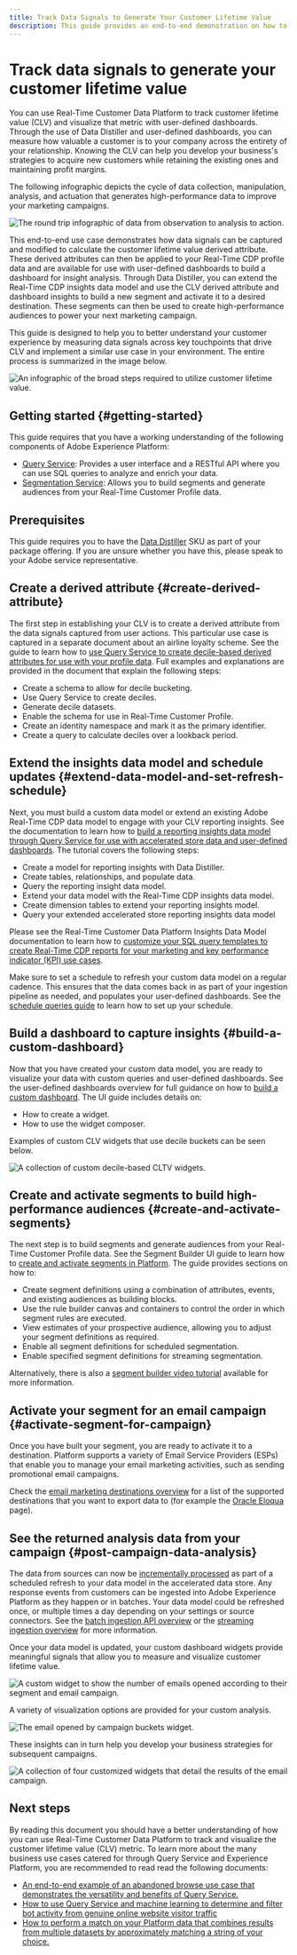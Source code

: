 ```yaml
---
title: Track Data Signals to Generate Your Customer Lifetime Value
description: This guide provides an end-to-end demonstration on how to use Data Distiller and user-defined dashboards with Real-Time Customer Data Platform to measure and visualize customer lifetime value.
---
```

# Track data signals to generate your customer lifetime value

You can use Real-Time Customer Data Platform to track customer lifetime value (CLV) and visualize that metric with user-defined dashboards. Through the use of Data Distiller and user-defined dashboards, you can measure how valuable a customer is to your company across the entirety of your relationship. Knowing the CLV can help you develop your business's strategies to acquire new customers while retaining the existing ones and maintaining profit margins.

The following infographic depicts the cycle of data collection, manipulation, analysis, and actuation that generates high-performance data to improve your marketing campaigns.

![The round trip infographic of data from observation to analysis to action.](../images/use-cases/infographic-use-case-cycle.png)

This end-to-end use case demonstrates how data signals can be captured and modified to calculate the customer lifetime value derived attribute. These derived attributes can then be applied to your Real-Time CDP profile data and are available for use with user-defined dashboards to build a dashboard for insight analysis. Through Data Distiller, you can extend the Real-Time CDP insights data model and use the CLV derived attribute and dashboard insights to build a new segment and activate it to a desired destination. These segments can then be used to create high-performance audiences to power your next marketing campaign.

This guide is designed to help you to better understand your customer experience by measuring data signals across key touchpoints that drive CLV and implement a similar use case in your environment. The entire process is summarized in the image below.

![An infographic of the broad steps required to utilize customer lifetime value.](../images/use-cases/implementation-steps.png)

## Getting started {#getting-started}

This guide requires that you have a working understanding of the following components of Adobe Experience Platform:

* [Query Service](../home.md): Provides a user interface and a RESTful API where you can use SQL queries to analyze and enrich your data. 
* [Segmentation Service](../../segmentation/home.md): Allows you to build segments and generate audiences from your Real-Time Customer Profile data.

## Prerequisites

This guide requires you to have the [Data Distiller](../data-distiller/overview.md) SKU as part of your package offering. If you are unsure whether you have this, please speak to your Adobe service representative.

## Create a derived attribute {#create-derived-attribute}

The first step in establishing your CLV is to create a derived attribute from the data signals captured from user actions. This particular use case is captured in a separate document about an airline loyalty scheme. See the guide to learn how to [use Query Service to create decile-based derived attributes for use with your profile data](./deciles-use-case.md). Full examples and explanations are provided in the document that explain the following steps:

* Create a schema to allow for decile bucketing.
* Use Query Service to create deciles.
* Generate decile datasets.
* Enable the schema for use in Real-Time Customer Profile.
* Create an identity namespace and mark it as the primary identifier.
* Create a query to calculate deciles over a lookback period.

## Extend the insights data model and schedule updates {#extend-data-model-and-set-refresh-schedule}

Next, you must build a custom data model or extend an existing Adobe Real-Time CDP data model to engage with your CLV reporting insights. See the documentation to learn how to [build a reporting insights data model through Query Service for use with accelerated store data and user-defined dashboards](../data-distiller/query-accelerated-store/reporting-insights-data-model.md#build-a-reporting-insights-data-model). The tutorial covers the following steps:

* Create a model for reporting insights with Data Distiller.
* Create tables, relationships, and populate data.
* Query the reporting insight data model.
* Extend your data model with the Real-Time CDP insights data model.
* Create dimension tables to extend your reporting insights model.
* Query your extended accelerated store reporting insights data model

Please see the Real-Time Customer Data Platform Insights Data Model documentation to learn how to [customize your SQL query templates to create Real-Time CDP reports for your marketing and key performance indicator (KPI) use cases](../../dashboards/cdp-insights-data-model.md).

Make sure to set a schedule to refresh your custom data model on a regular cadence. This ensures that the data comes back in as part of your ingestion pipeline as needed, and populates your user-defined dashboards. See the [schedule queries guide](../ui/query-schedules.md#create-schedule) to learn how to set up your schedule.

## Build a dashboard to capture insights {#build-a-custom-dashboard}

Now that you have created your custom data model, you are ready to visualize your data with custom queries and user-defined dashboards. See the user-defined dashboards overview for full guidance on how to [build a custom dashboard](../../dashboards/user-defined-dashboards.md). The UI guide includes details on:

* How to create a widget.
* How to use the widget composer.

Examples of custom CLV widgets that use decile buckets can be seen below.

![A collection of custom decile-based CLTV widgets.](../images/use-cases/deciles-user-defined-dashboard.png)

## Create and activate segments to build high-performance audiences {#create-and-activate-segments}

The next step is to build segments and generate audiences from your Real-Time Customer Profile data. See the Segment Builder UI guide to learn how to [create and activate segments in Platform](../../segmentation/ui/segment-builder.md). The guide provides sections on how to:

* Create segment definitions using a combination of attributes, events, and existing audiences as building blocks.
* Use the rule builder canvas and containers to control the order in which segment rules are executed.
* View estimates of your prospective audience, allowing you to adjust your segment definitions as required.
* Enable all segment definitions for scheduled segmentation.
* Enable specified segment definitions for streaming segmentation.

Alternatively, there is also a [segment builder video tutorial](https://experienceleague.adobe.com/docs/platform-learn/tutorials/segments/create-segments.html) available for more information.

## Activate your segment for an email campaign {#activate-segment-for-campaign}

Once you have built your segment, you are ready to activate it to a destination. Platform supports a variety of Email Service Providers (ESPs) that enable you to manage your email marketing activities, such as sending promotional email campaigns. 

Check the [email marketing destinations overview](https://experienceleague.adobe.com/docs/experience-platform/destinations/catalog/email-marketing/overview.html?lang=en#connect-destination) for a list of the supported destinations that you want to export data to (for example the [Oracle Eloqua](https://experienceleague.adobe.com/docs/experience-platform/destinations/catalog/email-marketing/oracle-eloqua-api.html?lang=en) page).

## See the returned analysis data from your campaign {#post-campaign-data-analysis} 

The data from sources can now be [incrementally processed](../essential-concepts/incremental-load.md) as part of a scheduled refresh to your data model in the accelerated data store. Any response events from customers can be ingested into Adobe Experience Platform as they happen or in batches. Your data model could be refreshed once, or multiple times a day depending on your settings or source connectors. See the [batch ingestion API overview](../../ingestion/batch-ingestion/api-overview.md) or the [streaming ingestion overview](../../ingestion/streaming-ingestion/overview.md) for more information. 

Once your data model is updated, your custom dashboard widgets provide meaningful signals that allow you to measure and visualize customer lifetime value.

![A custom widget to show the number of emails opened according to their segment and email campaign.](../images/use-cases/post-activation-and-email-response-kpis.png)

A variety of visualization options are provided for your custom analysis. 

![The email opened by campaign buckets widget.](../images/use-cases/email-opened-by-campaign-buckets.png)

These insights can in turn help you develop your business strategies for subsequent campaigns.

![A collection of four customized widgets that detail the results of the email campaign.](../images/use-cases/example-widgets.png)

## Next steps 

By reading this document you should have a better understanding of how you can use Real-Time Customer Data Platform to track and visualize the customer lifetime value (CLV) metric. To learn more about the many business use cases catered for through Query Service and Experience Platform, you are recommended to read read the following documents:

* [An end-to-end example of an abandoned browse use case that demonstrates the versatility and benefits of Query Service.](./abandoned-browse.md)
* [How to use Query Service and machine learning to determine and filter bot activity from genuine online website visitor traffic](./bot-filtering.md)
* [How to perform a match on your Platform data that combines results from multiple datasets by approximately matching a string of your choice.](./fuzzy-match.md)

<!-- "Data signals are actions taken by consumers while online that offer clues about intent that can be acted upon. This includes anything from visiting a website to filling out a change of address or clicking an ad."  -->

<!-- "Customer touchpoints are your brand's points of customer contact, from start to finish." -->
